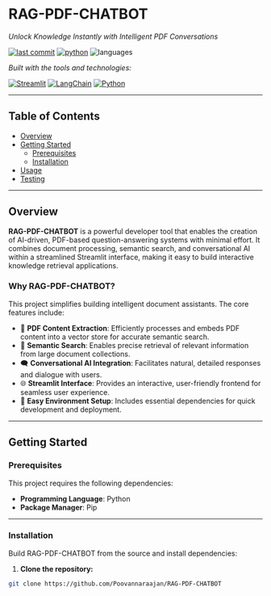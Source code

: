 # RAG-PDF-CHATBOT

*Unlock Knowledge Instantly with Intelligent PDF Conversations*

[![last commit](https://img.shields.io/badge/last%20commit-yesterday-brightgreen)](https://github.com/Poovannaraajan/RAG-PDF-CHATBOT)
[![python](https://img.shields.io/badge/python-100%25-blue)](https://www.python.org/)
![languages](https://img.shields.io/badge/languages-1-lightgrey)

*Built with the tools and technologies:*

[![Streamlit](https://img.shields.io/badge/-Streamlit-red)](https://streamlit.io/)
[![LangChain](https://img.shields.io/badge/-LangChain-black)](https://www.langchain.com/)
[![Python](https://img.shields.io/badge/-Python-blue)](https://www.python.org/)

---

## Table of Contents

- [Overview](#overview)
- [Getting Started](#getting-started)
  - [Prerequisites](#prerequisites)
  - [Installation](#installation)
- [Usage](#usage)
- [Testing](#testing)

---

## Overview

**RAG-PDF-CHATBOT** is a powerful developer tool that enables the creation of AI-driven, PDF-based question-answering systems with minimal effort. It combines document processing, semantic search, and conversational AI within a streamlined Streamlit interface, making it easy to build interactive knowledge retrieval applications.

### Why RAG-PDF-CHATBOT?

This project simplifies building intelligent document assistants. The core features include:

- 🧾 **PDF Content Extraction**: Efficiently processes and embeds PDF content into a vector store for accurate semantic search.
- 🧠 **Semantic Search**: Enables precise retrieval of relevant information from large document collections.
- 🗨️ **Conversational AI Integration**: Facilitates natural, detailed responses and dialogue with users.
- 🌐 **Streamlit Interface**: Provides an interactive, user-friendly frontend for seamless user experience.
- 🧰 **Easy Environment Setup**: Includes essential dependencies for quick development and deployment.

---

## Getting Started

### Prerequisites

This project requires the following dependencies:

- **Programming Language**: Python  
- **Package Manager**: Pip

---

### Installation

Build RAG-PDF-CHATBOT from the source and install dependencies:

1. **Clone the repository:**

```bash
git clone https://github.com/Poovannaraajan/RAG-PDF-CHATBOT

